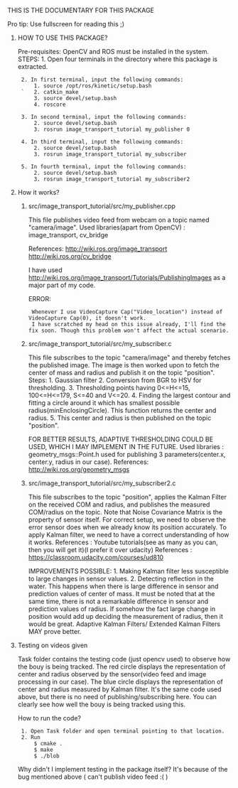 THIS IS THE DOCUMENTARY FOR THIS PACKAGE

Pro tip: Use fullscreen for reading this ;)

1. HOW TO USE THIS PACKAGE?

	Pre-requisites: OpenCV and ROS must be installed in the system.
	STEPS:
		1. Open four terminals in the directory where this package is extracted.
		

		2. In first terminal, input the following commands:
			1. source /opt/ros/kinetic/setup.bash
		`	2. catkin_make
			3. source devel/setup.bash
			4. roscore
		
		3. In second terminal, input the following commands:
			2. source devel/setup.bash
			3. rosrun image_transport_tutorial my_publisher 0

		4. In third terminal, input the following commands:
			2. source devel/setup.bash
			3. rosrun image_transport_tutorial my_subscriber

		5. In fourth terminal, input the following commands:
			2. source devel/setup.bash
			3. rosrun image_transport_tutorial my_subscriber2 





2. How it works?
	
	1. src/image_transport_tutorial/src/my_publisher.cpp 
		
		This file publishes video feed from webcam on a topic named "camera/image".
		Used libraries(apart from OpenCV) : image_transport, cv_bridge
		
		References: 
			http://wiki.ros.org/image_transport
			http://wiki.ros.org/cv_bridge
			
		I have used http://wiki.ros.org/image_transport/Tutorials/PublishingImages as a major part of my code.
		

		ERROR: 
			
			Whenever I use VideoCapture Cap("Video_location") instead of VideoCapture Cap(0), it doesn't work. 
			I have scratched my head on this issue already, I'll find the fix soon. Though this problem won't affect the actual scenario.

	2. src/image_transport_tutorial/src/my_subscriber.c
		
		This file subscribes to the topic "camera/image" and thereby fetches the published image.
		The image is then worked upon to fetch the center of mass and radius and publish it on the topic "position".
		Steps:
			1. Gaussian filter
			2. Conversion from BGR to HSV for thresholding.
			3. Thresholding points having 0<=H<=15, 100<=H<=179, S<=40 and V<=20.
			4. Finding the largest contour and fitting a circle around it which has smallest possible radius(minEnclosingCircle). This function returns the center and radius.
			5. This center and radius is then published on the topic "position".
			
		FOR BETTER RESULTS, ADAPTIVE THRESHOLDING COULD BE USED, WHICH I MAY IMPLEMENT IN THE FUTURE.
		Used libraries : geometry_msgs::Point.h used for publishing 3 parameters(center.x, center.y, radius in our case).
		References: 
			http://wiki.ros.org/geometry_msgs
		
	
	3. src/image_transport_tutorial/src/my_subscriber2.c

		This file subscribes to the topic "position", applies the Kalman Filter on the received COM and radius, and publishes the measured COM/radius on the topic. 
		Note that Noise Covariance Matrix is the property of sensor itself. For correct setup, we need to observe the error sensor does when we already know its position accurately.
		To apply Kalman filter, we need to have a correct understanding of how it works.
		References : Youtube tutorials(see as many as you can, then you will get it)(I prefer it over udacity)
		References : https://classroom.udacity.com/courses/ud810 

		IMPROVEMENTS POSSIBLE:
			1. Making Kalman filter less susceptible to large changes in sensor values.
			2. Detecting reflection in the water. This happens when there is large difference in sensor and prediction values of center of mass. It must be noted that at the same time, there is not a remarkable difference in sensor and prediction values of radius. If somehow the fact large change in position would add up deciding the measurement of radius, then it would be great. 
			Adaptive Kalman Filters/ Extended Kalman Filters MAY prove better.


3. Testing on videos given

	Task folder contains the testing code (just opencv used) to observe how the bouy is being tracked.
	The red circle displays the representation of center and radius observed by the sensor(video feed and image processing in our case).
	The blue circle displays the representation of center and radius measured by Kalman filter. 
	It's the same code used above, but there is no need of publishing/subscribing here.
	You can clearly see how well the bouy is being tracked using this.
	
	How to run the code?
	

		1. Open Task folder and open terminal pointing to that location.
		2. Run 
			$ cmake .
			$ make
			$ ./blob

	Why didn't I implement testing in the package itself?
		It's because of the bug mentioned above     (           can't publish video feed :(            )
				
	
  
